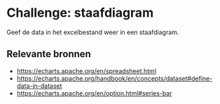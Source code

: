 # Challenge: staafdiagram
Geef de data in het excelbestand weer in een staafdiagram.

## Relevante bronnen
- https://echarts.apache.org/en/spreadsheet.html
- https://echarts.apache.org/handbook/en/concepts/dataset#define-data-in-dataset
- https://echarts.apache.org/en/option.html#series-bar

